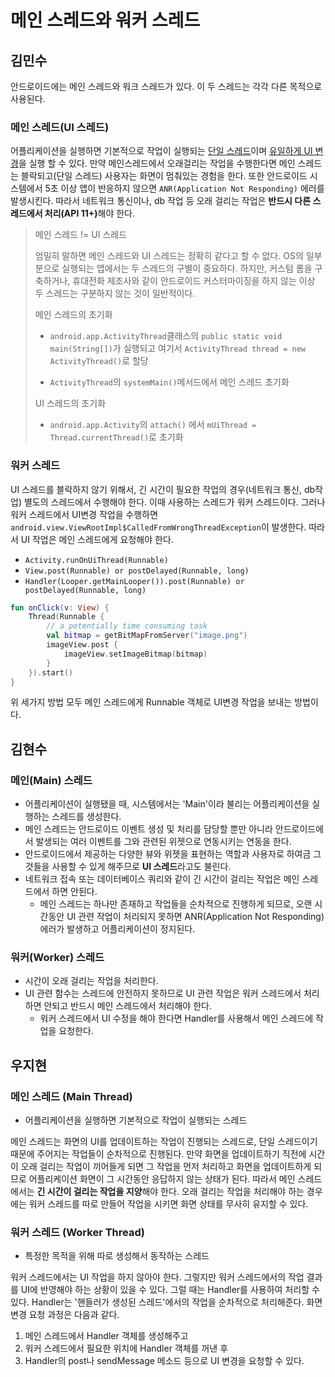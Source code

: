 # 메인 스레드와 워커 스레드

## 김민수

안드로이드에는 메인 스레드와 워크 스레드가 있다. 이 두 스레드는 각각 다른 목적으로 사용된다.

### 메인 스레드(UI 스레드)

어플리케이션을 실행하면 기본적으로 작업이 실행되는 <u>단일 스레드</u>이며 <u>유일하게 UI 변경</u>을 실행 할 수 있다. 만약 메인스레드에서 오래걸리는 작업을 수행한다면 메인 스레드는 블락되고(단일 스레드) 사용자는 화면이 멈춰있는 경험을 한다. 또한 안드로이드 시스템에서 5초 이상 앱이 반응하지 않으면 `ANR(Application Not Responding)` 에러를 발생시킨다. 따라서 네트워크 통신이나, db 작업 등 오래 걸리는 작업은 <b>반드시 다른 스레드에서 처리(API 11+)</b>해야 한다.



> 메인 스레드 != UI 스레드
>
> 엄밀히 말하면 메인 스레드와 UI 스레드는 정확히 같다고 할 수 없다. OS의 일부분으로 실행되는 앱에서는 두 스레드의 구별이 중요하다. 하지만, 커스텀 롬을 구축하거나, 휴대전화 제조사와 같이 안드로이드 커스터마이징을 하지 않는 이상 두 스레드는 구분하지 않는 것이 일반적이다.
>
> 메인 스레드의 초기화
>
> - `android.app.ActivityThread`클래스의 `public static void main(String[])`가 실행되고 여기서 `ActivityThread thread = new ActivityThread()`로 할당
>
> - `ActivityThread`의 `systemMain()`메서드에서 메인 스레드 초기화
>
> UI 스레드의 초기화
>
> - `android.app.Activity`의 `attach()` 에서 `mUiThread = Thread.currentThread()`로 초기화



### 워커 스레드

UI 스레드를 블락하지 않기 위해서, 긴 시간이 필요한 작업의 경우(네트워크 통신, db작업) 별도의 스레드에서 수행해야 한다. 이때 사용하는 스레드가 워커 스레드이다. 그러나 워커 스레드에서 UI변경 작업을 수행하면 `android.view.ViewRootImpl$CalledFromWrongThreadException`이 발생한다. 따라서 UI 작업은 메인 스레드에게 요청해야 한다.

- `Activity.runOnUiThread(Runnable)`
- `View.post(Runnable) or postDelayed(Runnable, long)`
- `Handler(Looper.getMainLooper()).post(Runnable) or postDelayed(Runnable, long)`

``` kotlin
fun onClick(v: View) {
    Thread(Runnable {
        // a potentially time consuming task
        val bitmap = getBitMapFromServer("image.png")
        imageView.post {
            imageView.setImageBitmap(bitmap)
        }
    }).start()
}
```

위 세가지 방법 모두 메인 스레드에게 Runnable 객체로 UI변경 작업을 보내는 방법이다.

## 김현수

### 메인(Main) 스레드
- 어플리케이션이 실행됐을 때, 시스템에서는 'Main'이라 불리는 어플리케이션을 실행하는 스레드를 생성한다.
- 메인 스레드는 안드로이드 이벤트 생성 및 처리를 담당할 뿐만 아니라 안드로이드에서 발생되는 여러 이벤트를 그와 관련된 위젯으로 연동시키는 연동을 한다.
- 안드로이드에서 제공하는 다양한 뷰와 위젯을 표현하는 역할과 사용자로 하여금 그것들을 사용할 수 있게 해주므로 **UI 스레드**라고도 불린다.
- 네트워크 접속 또는 데이터베이스 쿼리와 같이 긴 시간이 걸리는 작업은 메인 스레드에서 하면 안된다.
	- 메인 스레드는 하나만 존재하고 작업들을 순차적으로 진행하게 되므로, 오랜 시간동안 UI 관련 작업이 처리되지 못하면 ANR(Application Not Responding) 에러가 발생하고 어플리케이션이 정지된다.

### 워커(Worker) 스레드
- 시간이 오래 걸리는 작업을 처리한다.
- UI 관련 함수는 스레드에 안전하지 못하므로 UI 관련 작업은 워커 스레드에서 처리하면 안되고 반드시 메인 스레드에서 처리해야 한다.
	- 워커 스레드에서 UI 수정을 해야 한다면 Handler를 사용해서 메인 스레드에 작업을 요청한다.

## 우지현

### 메인 스레드 (Main Thread)

- 어플리케이션을 실행하면 기본적으로 작업이 실행되는 스레드

메인 스레드는 화면의 UI를 업데이트하는 작업이 진행되는 스레드로, 단일 스레드이기 때문에 주어지는 작업들이 순차적으로 진행된다. 만약 화면을 업데이트하기 직전에 시간이 오래 걸리는 작업이 끼어들게 되면 그 작업을 먼저 처리하고 화면을 업데이트하게 되므로 어플리케이션 화면이 그 시간동안 응답하지 않는 상태가 된다. 따라서 메인 스레드에서는 **긴 시간이 걸리는 작업을 지양**해야 한다. 오래 걸리는 작업을 처리해야 하는 경우에는 워커 스레드를 따로 만들어 작업을 시키면 화면 상태를 무사히 유지할 수 있다. 

### 워커 스레드 (Worker Thread)

- 특정한 목적을 위해 따로 생성해서 동작하는 스레드

워커 스레드에서는 UI 작업을 하지 않아야 한다. 그렇지만 워커 스레드에서의 작업 결과를 UI에 반영해야 하는 상황이 있을 수 있다. 그럴 때는 Handler를 사용하여 처리할 수 있다. Handler는 '핸들러가 생성된 스레드'에서의 작업을 순차적으로 처리해준다. 화면 변경 요청 과정은 다음과 같다.

1. 메인 스레드에서 Handler 객체를 생성해주고
2. 워커 스레드에서 필요한 위치에 Handler 객체를 꺼낸 후
3. Handler의 post나 sendMessage 메소드 등으로 UI 변경을 요청할 수 있다.

